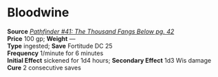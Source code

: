 # Bloodwine

**Source** [_Pathfinder #41: The Thousand Fangs Below pg. 42_](http://paizo.com/store/games/roleplayingGames/p/pathfinderRPG/paizo/pathfinderAdventurePath/serpentsSkull/v5748btpy8i8r)  
**Price** 100 gp; **Weight** —  
**Type** ingested; **Save** Fortitude DC 25  
**Frequency** 1/minute for 6 minutes  
**Initial Effect** sickened for 1d4 hours; **Secondary Effect** 1d3 Wis damage  
**Cure** 2 consecutive saves 